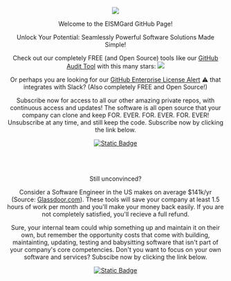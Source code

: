 <div id="header" align="center">
  <img src="https://avatars.githubusercontent.com/u/78101111?s=200&v=4" />
  <p>Welcome to the EISMGard GitHub Page!</p>
  <p>Unlock Your Potential: Seamlessly Powerful Software Solutions Made Simple!</p>
  <p>Check out our completely FREE (and Open Source) tools like our <a href="https://github.com/EISMGard/github-audit-tool">GitHub Audit Tool</a> with this many stars: <img src="https://img.shields.io/github/stars/EISMGard/github-audit-tool"/><p>
  <p>Or perhaps you are looking for our <a href="https://github.com/EISMGard/github-enterprise-license-alert">GitHub Enterprise License Alert</a> ⚠️ that integrates with Slack? (Also completely FREE and Open Source!)</p>
  <p>Subscribe now for access to all our other amazing private repos, with continuous access and updates! The software is all open source that your company can clone and keep FOR. EVER. FOR. EVER. FOR. EVER! Unsubscribe at any time, and still keep the code. Subscribe now by clicking the link below.</p>
  <a href=https://buy.stripe.com/bIY7wggKt0FV1sQ288> <img alt="Static Badge" src="https://img.shields.io/badge/click%20to-subscribe-brightgreen"></a>

  <br>
  <br>
  <br>
  <br>
  <p>Still unconvinced?</p>
  
  <p>Consider a Software Engineer in the US makes on average $141k/yr (Source: <a href="https://www.glassdoor.com/Salaries/software-engineer-salary-SRCH_KO0,17.htm">Glassdoor.com</a>). These tools will save your company at least 1.5 hours of work per month and you'll make your money back easily. If you are not completely satisfied, you'll recieve a full refund.</p>
  
  <p>Sure, your internal team could whip something up and maintain it on their own, but remember the opportunity costs that come with building, maintainting, updating, testing and babysitting software that isn't part of your company's core competencies. Don't you want to focus on your own software and services? Subscibe now by clicking the link below.</p>
  <a href=https://buy.stripe.com/bIY7wggKt0FV1sQ288> <img alt="Static Badge" src="https://img.shields.io/badge/click%20to-subscribe-brightgreen"></a>


</div>

